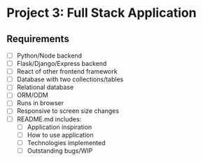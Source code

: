# Project 3: Full Stack Application

## Requirements
- [ ] Python/Node backend
- [ ] Flask/Django/Express backend
- [ ] React of other frontend framework
- [ ] Database with two collections/tables
- [ ] Relational database
- [ ] ORM/ODM
- [ ] Runs in browser
- [ ] Responsive to screen size changes
- [ ] README.md includes:
    - [ ] Application inspiration
    - [ ] How to use application
    - [ ] Technologies implemented
    - [ ] Outstanding bugs/WIP